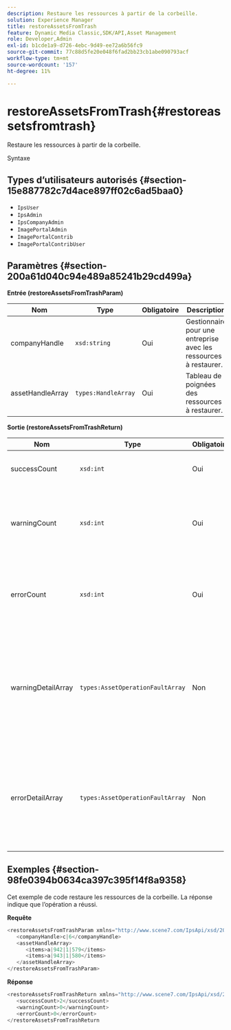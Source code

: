 ```yaml
---
description: Restaure les ressources à partir de la corbeille.
solution: Experience Manager
title: restoreAssetsFromTrash
feature: Dynamic Media Classic,SDK/API,Asset Management
role: Developer,Admin
exl-id: b1cde1a9-d726-4ebc-9d49-ee72a6b56fc9
source-git-commit: 77c88d5fe20e048f6fad2bb23cb1abe090793acf
workflow-type: tm+mt
source-wordcount: '157'
ht-degree: 11%

---
```


# restoreAssetsFromTrash{#restoreassetsfromtrash}

Restaure les ressources à partir de la corbeille.

Syntaxe

## Types d’utilisateurs autorisés {#section-15e887782c7d4ace897ff02c6ad5baa0}

* `IpsUser`
* `IpsAdmin`
* `IpsCompanyAdmin`
* `ImagePortalAdmin`
* `ImagePortalContrib`
* `ImagePortalContribUser`

## Paramètres {#section-200a61d040c94e489a85241b29cd499a}

**Entrée (restoreAssetsFromTrashParam)**

| Nom | Type | Obligatoire | Description |
|---|---|---|---|
| companyHandle | `xsd:string` | Oui | Gestionnaire pour une entreprise avec les ressources à restaurer. |
| assetHandleArray | `types:HandleArray` | Oui | Tableau de poignées des ressources à restaurer. |

**Sortie (restoreAssetsFromTrashReturn)**

| Nom | Type | Obligatoire | Description |
|---|---|---|---|
| successCount | `xsd:int` | Oui | Nombre de ressources supprimées de la corbeille. |
| warningCount | `xsd:int` | Oui | Nombre d’avertissements générés lorsque l’opération tentait de restaurer des ressources de la corbeille. |
| errorCount | `xsd:int` | Oui | Nombre d’erreurs générées lors de la tentative de restauration de ressources à partir de la corbeille. |
| warningDetailArray | `types:AssetOperationFaultArray` | Non | Tableau de détails associés aux ressources qui ont généré des avertissements lorsque l’opération tentait de restaurer des ressources à partir de la corbeille. |
| errorDetailArray | `types:AssetOperationFaultArray` | Non | Tableau des détails associés aux ressources qui ont généré des erreurs lorsque l’opération a tenté de restaurer des ressources à partir de la corbeille. |

## Exemples {#section-98fe0394b0634ca397c395f14f8a9358}

Cet exemple de code restaure les ressources de la corbeille. La réponse indique que l’opération a réussi.

**Requête**

```java
<restoreAssetsFromTrashParam xmlns="http://www.scene7.com/IpsApi/xsd/2008-01-15">
   <companyHandle>c|6</companyHandle>
   <assetHandleArray>
      <items>a|942|1|579</items>
      <items>a|943|1|580</items>
   </assetHandleArray>
</restoreAssetsFromTrashParam>
```

**Réponse**

```java
<restoreAssetsFromTrashReturn xmlns="http://www.scene7.com/IpsApi/xsd/2008-01-15">
   <successCount>2</successCount>
   <warningCount>0</warningCount>
   <errorCount>0</errorCount>
</restoreAssetsFromTrashReturn
```
